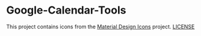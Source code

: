 # Google-Calendar-Tools




This project contains icons from the [Material Design Icons](https://materialdesignicons.com/) project.
[LICENSE](https://github.com/Templarian/MaterialDesign/blob/master/LICENSE)
